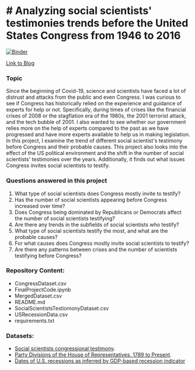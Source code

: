 # # Analyzing social scientists' testimonies trends before the United States Congress from 1946 to 2016

[![Binder](https://mybinder.org/badge_logo.svg)](https://mybinder.org/v2/gh/samgivian/DH140_FinalProject_Submission/HEAD)

[Link to Blog](https://samgivian.github.io/DH140FinalProjectBlog/)

### Topic 

Since the beginning of Covid-19, science and scientists have faced a lot of distrust and attacks from the public and even Congress. I was curious to see if Congress has historically relied on the experience and guidance of experts for help or not. Specifically, during times of crises like the financial crises of 2008 or the stagflation era of the 1980s, the 2001 terrorist attack, and the tech bubble of 2001. I also wanted to see whether our government relies more on the help of experts compared to the past as we have progressed and have more experts available to help us in making legislation. In this project, I examine the trend of different social scientist's testimony before Congress and their probable causes. This project also looks into the effect of the US political environment and the shift in the number of social scientists' testimonies over the years. Additionally, it finds out what issues Congress invites social scientists to testify.

### Questions answered in this project
1. What type of social scientists does Congress mostly invite to testify?
2. Has the number of social scientists appearing before Congress increased over time?
3. Does Congress being dominated by Republicans or Democrats affect the number of social scientists testifying?
4. Are there any trends in the subfields of social scientists who testify?
5. What type of social scientists testify the most, and what are the probable causes?
6. For what causes does Congress mostly invite social scientists to testify?
7. Are there any patterns between crises and the number of scientists testifying before Congress?

### Repository Content:
* CongressDataset.csv
* FinalProjectCode.ipynb
* MergedDataset.csv
* README.md
* SocialScientistsTestiomonyDataset.csv
* USRecessionData.csv
* requirements.txt

### Datasets:
* [Social scientists congressional testimony](https://osf.io/e3h98/files/osfstorage).
* [Party Divisions of the House of Representatives, 1789 to Present](https://history.house.gov/Institution/Party-Divisions/Party-Divisions/).
* [Dates of U.S. recessions as inferred by GDP-based recession indicator](https://fred.stlouisfed.org/series/JHDUSRGDPBR)
